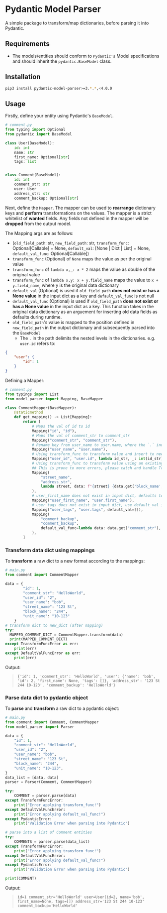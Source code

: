 # Pydantic Model Parser

A simple package to transform/map dictionaries, before parsing it into Pydantic.

## Requirements

- The models/entities should conform to `Pydantic's` Model specifications and should inherit the `pydantic.BaseModel` class.

## Installation

```bash
pip3 install pydantic-model-parser>=3.*.*,<4.0.0
```

## Usage

Firstly, define your entity using Pydantic's `BaseModel`.

```python
# comment.py
from typing import Optional
from pydantic import BaseModel

class User(BaseModel):
    id: int
    name: str
    first_name: Optional[str]
    tags: list


class Comment(BaseModel):
    id: int
    comment_str: str
    user: User
    address_str: str
    comment_backup: Optional[str]
```

Next, define the `Mapper`. The mapper can be used to **rearrange** dictionary keys and **perform** transformations on the values. The mapper is a strict whitelist of **wanted** fields. Any fields not defined in the mapper will be **dropped** from the output model.

The Mapping args are as follows:

- (`old_field_path`: str, `new_field_path`: str, `transform_func`: Optional[Callable] = None, `default_val`: [None | Dict | List] = None, `default_val_func`: Optional[Callable])
- `transform_func` (Optional) of `None` maps the value as per the original value
- `transform_func` of `lambda x,_: x * 2` maps the value as double of the original value
- `transform_func` of `lambda x,y: x + y.field_name` maps the value to `x + y.field_name`, where y is the original data dictionary
- `default_val` (Optional) is used if `old_field_path` **does not exist or has a None value** in the input dict as a key and `default_val_func` is not null
- `default_val_func` (Optional) is used if `old_field_path` **does not exist or has a None value** in the input dict as a key. This function takes in the original data dictionary as an arguement for inserting old data fields as defaults during runtime.
- `old_field_path`'s value is mapped to the position defined in `new_field_path` in the output dictionary and subsequently parsed into the `BaseModel`
  - The `.` in the path delimits the nested levels in the dictionaries. e.g. `user.id` refers to:

```json
{
    "user": {
        "id": 1
    }
}
```

Defining a Mapper:

```python
# comment.py
from typings import List
from model_parser import Mapping, BaseMapper

class CommentMapper(BaseMapper):
    @staticmethod
    def get_mapping() -> List[Mapping]:
        return [
            # Maps the val of id to id
            Mapping("id", "id"),
            # Maps the val of comment_str to comment_str
            Mapping("comment_str", "comment_str"),
            # Rename key from user_name to user.name, where the `.` indicates a level of nesting
            Mapping("user_name", "user.name"),
            # Using transform_func to transform value and insert to new dict
            Mapping("user_id", "user.id", lambda id_str, _: int(id_str)),
            # Using transform_func to transform value using an existing value from the original dict
            ## This is prone to more errors, please catch and handle TransformFuncError
            Mapping(
                "street_name",
                "address_str",
                lambda street, data: f"{street} {data.get('block_name', 'default')} {data.get('unit_name', 'default')}",
            ),
            # user_first_name does not exist in input dict, defaults to None in new dict
            Mapping("user_first_name", "user.first_name"),
            # user_tags does not exist in input dict, use default_val instead in new dict
            Mapping("user_tags", "user.tags", default_val=[]),
            Mapping(
                "comment_backup",
                "comment_backup",
                default_val_func=lambda data: data.get("comment_str"),
            ),
        ]
```
### Transform data dict using mappings
To **transform** a raw dict to a new format according to the mappings:

```python
# main.py
from comment import CommentMapper

data = {
        "id": 1,
        "comment_str": "HelloWorld",
        "user_id": "2",
        "user_name": "bob",
        "street_name": "123 St",
        "block_name": "244",
        "unit_name": "10-123"
    }
# transform dict to new_dict (after mapping)
try:
  MAPPED_COMMENT_DICT = CommentMapper.transform(data)
  print(MAPPED_COMMENT_DICT)
except TransformFuncError as err:
    print(err)
except DefaultValFuncError as err:
    print(err)
```

Output:
> `{'id': 1, 'comment_str': 'HelloWorld', 'user': {'name': 'bob', 'id': 2, 'first_name': None, 'tags': []}, 'address_str': '123 St 244 10-123', 'comment_backup': 'HelloWorld'}`

### Parse data dict to pydantic object
To **parse** and **transform** a raw dict to a pydantic object:

```python
# main.py
from comment import Comment, CommentMapper
from model_parser import Parser

data = {
    "id": 1,
    "comment_str": "HelloWorld",
    "user_id": "2",
    "user_name": "bob",
    "street_name": "123 St",
    "block_name": "244",
    "unit_name": "10-123",
}
data_list = [data, data]
parser = Parser(Comment, CommentMapper)

try:
    COMMENT = parser.parse(data)
except TransformFuncError:
    print("Error applying transform_func!")
except DefaultValFuncError:
    print("Error applying default_val_func!")
except PydanticError:
    print("Validation Error when parsing into Pydantic")

# parse into a list of Comment entities
try:
    COMMENTS = parser.parse(data_list)
except TransformFuncError:
    print("Error applying transform_func!")
except DefaultValFuncError:
    print("Error applying default_val_func!")
except PydanticError:
    print("Validation Error when parsing into Pydantic")

print(COMMENT)
```

Output:
> `id=1 comment_str='HelloWorld' user=User(id=2, name='bob', first_name=None, tags=[]) address_str='123 St 244 10-123' comment_backup='HelloWorld'`